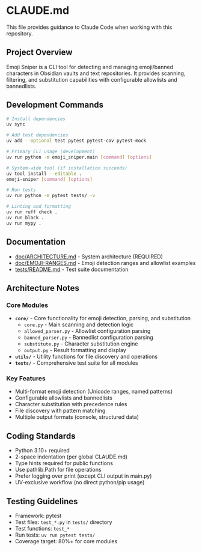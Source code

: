 # CLAUDE.md

This file provides guidance to Claude Code when working with this repository.

## Project Overview

Emoji Sniper is a CLI tool for detecting and managing emoji/banned characters in Obsidian vaults and text repositories. It provides scanning, filtering, and substitution capabilities with configurable allowlists and bannedlists.

## Development Commands

```bash
# Install dependencies
uv sync

# Add test dependencies
uv add --optional test pytest pytest-cov pytest-mock

# Primary CLI usage (development)
uv run python -m emoji_sniper.main [command] [options]

# System-wide tool (if installation succeeds)
uv tool install --editable .
emoji-sniper [command] [options]

# Run tests
uv run python -m pytest tests/ -v

# Linting and formatting
uv run ruff check .
uv run black .
uv run mypy .
```

## Documentation

- [doc/ARCHITECTURE.md](doc/ARCHITECTURE.md) - System architecture (REQUIRED)
- [doc/EMOJI-RANGES.md](doc/EMOJI-RANGES.md) - Emoji detection ranges and allowlist examples
- [tests/README.md](tests/README.md) - Test suite documentation

## Architecture Notes

### Core Modules

- **`core/`** - Core functionality for emoji detection, parsing, and substitution
  - `core.py` - Main scanning and detection logic
  - `allowed_parser.py` - Allowlist configuration parsing
  - `banned_parser.py` - Bannedlist configuration parsing
  - `substitute.py` - Character substitution engine
  - `output.py` - Result formatting and display
- **`utils/`** - Utility functions for file discovery and operations
- **`tests/`** - Comprehensive test suite for all modules

### Key Features

- Multi-format emoji detection (Unicode ranges, named patterns)
- Configurable allowlists and bannedlists
- Character substitution with precedence rules
- File discovery with pattern matching
- Multiple output formats (console, structured data)

## Coding Standards

- Python 3.10+ required
- 2-space indentation (per global CLAUDE.md)
- Type hints required for public functions
- Use pathlib.Path for file operations
- Prefer logging over print (except CLI output in main.py)
- UV-exclusive workflow (no direct python/pip usage)

## Testing Guidelines

- Framework: pytest
- Test files: `test_*.py` in `tests/` directory
- Test functions: `test_*`
- Run tests: `uv run pytest tests/`
- Coverage target: 80%+ for core modules